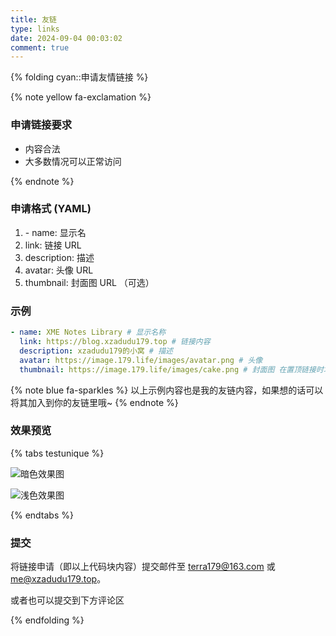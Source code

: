 ```yaml
---
title: 友链
type: links
date: 2024-09-04 00:03:02
comment: true
---
```

<style>
    .wl-reaction {
        display: none;
    }
</style>

{% folding cyan::申请友情链接 %}

{% note yellow fa-exclamation %}

### 申请链接要求

-   内容合法
-   大多数情况可以正常访问

{% endnote %}

### 申请格式 (YAML)

1. \- name: 显示名
2.   link: 链接 URL
3.   description: 描述
4.   avatar: 头像 URL
5.   thumbnail: 封面图 URL （可选）

### 示例

```yaml
- name: XME Notes Library # 显示名称
  link: https://blog.xzadudu179.top # 链接内容
  description: xzadudu179的小窝 # 描述
  avatar: https://image.179.life/images/avatar.png # 头像
  thumbnail: https://image.179.life/images/cake.png # 封面图 在置顶链接时才会显示
```

{% note blue fa-sparkles %}
以上示例内容也是我的友链内容，如果想的话可以将其加入到你的友链里哦~
{% endnote %}

### 效果预览

{% tabs testunique %}

<!-- tab 暗色主题-->

![暗色效果图](https://image.179.life/images/example.jpg)

<!-- endtab -->

<!-- tab 浅色主题-->

![浅色效果图](https://image.179.life/images/example-light.jpg)

<!-- endtab -->

{% endtabs %}

### 提交

将链接申请（即以上代码块内容）提交邮件至 terra179@163.com 或 me@xzadudu179.top。

或者也可以提交到下方评论区

{% endfolding %}
